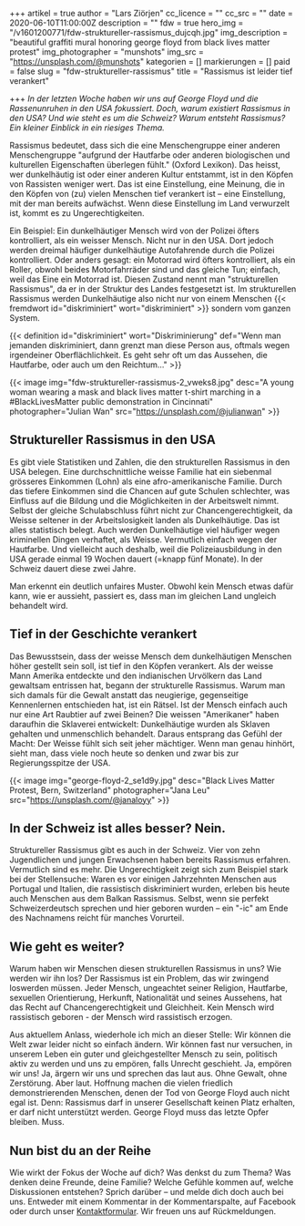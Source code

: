 +++
artikel = true
author = "Lars Ziörjen"
cc_licence = ""
cc_src = ""
date = 2020-06-10T11:00:00Z
description = ""
fdw = true
hero_img = "/v1601200771/fdw-struktureller-rassismus_dujcqh.jpg"
img_description = "beautiful graffiti mural honoring george floyd from black lives matter protest"
img_photographer = "munshots"
img_src = "https://unsplash.com/@munshots"
kategorien = []
markierungen = []
paid = false
slug = "fdw-struktureller-rassismus"
title = "Rassismus ist leider tief verankert"

+++
_In der letzten Woche haben wir uns auf George Floyd und die Rassenunruhen in den USA fokussiert. Doch, warum existiert Rassismus in den USA? Und wie steht es um die Schweiz? Warum entsteht Rassismus? Ein kleiner Einblick in ein riesiges Thema._

Rassismus bedeutet, dass sich die eine Menschengruppe einer anderen Menschengruppe "aufgrund der Hautfarbe oder anderen biologischen und kulturellen Eigenschaften überlegen fühlt." (Oxford Lexikon). Das heisst, wer dunkelhäutig ist oder einer anderen Kultur entstammt, ist in den Köpfen von Rassisten weniger wert. Das ist eine Einstellung, eine Meinung, die in den Köpfen von (zu) vielen Menschen tief verankert ist – eine Einstellung, mit der man bereits aufwächst. Wenn diese Einstellung im Land verwurzelt ist, kommt es zu Ungerechtigkeiten.

Ein Beispiel: Ein dunkelhäutiger Mensch wird von der Polizei öfters kontrolliert, als ein weisser Mensch. Nicht nur in den USA. Dort jedoch werden dreimal häufiger dunkelhäutige Autofahrende durch die Polizei kontrolliert. Oder anders gesagt: ein Motorrad wird öfters kontrolliert, als ein Roller, obwohl beides Motorfahrräder sind und das gleiche Tun; einfach, weil das Eine ein Motorrad ist. Diesen Zustand nennt man "strukturellen Rassismus", da er in der Struktur des Landes festgesetzt ist. Im strukturellen Rassismus werden Dunkelhäutige also nicht nur von einem Menschen {{< fremdwort id="diskriminiert" wort="diskriminiert" >}} sondern vom ganzen System.

{{< definition id="diskriminiert" wort="Diskriminierung" def="Wenn man jemanden diskriminiert, dann grenzt man diese Person aus, oftmals wegen irgendeiner Oberflächlichkeit. Es geht sehr oft um das Aussehen, die Hautfarbe, oder auch um den Reichtum..." >}}

{{< image img="fdw-struktureller-rassismus-2_vweks8.jpg" desc="A young woman wearing a mask and black lives matter t-shirt marching in a #BlackLivesMatter public demonstration in Cincinnati" photographer="Julian Wan" src="https://unsplash.com/@julianwan" >}}

## Struktureller Rassismus in den USA​

Es gibt viele Statistiken und Zahlen, die den strukturellen Rassismus in den USA belegen. Eine durchschnittliche weisse Familie hat ein siebenmal grösseres Einkommen (Lohn) als eine afro-amerikanische Familie. Durch das tiefere Einkommen sind die Chancen auf gute Schulen schlechter, was Einfluss auf die Bildung und die Möglichkeiten in der Arbeitswelt nimmt. Selbst der gleiche Schulabschluss führt nicht zur Chancengerechtigkeit, da Weisse seltener in der Arbeitslosigkeit landen als Dunkelhäutige. Das ist alles statistisch belegt. Auch werden Dunkelhäutige viel häufiger wegen kriminellen Dingen verhaftet, als Weisse. Vermutlich einfach wegen der Hautfarbe. Und vielleicht auch deshalb, weil die Polizeiausbildung in den USA gerade einmal 19 Wochen dauert (=knapp fünf Monate). In der Schweiz dauert diese zwei Jahre.

Man erkennt ein deutlich unfaires Muster. Obwohl kein Mensch etwas dafür kann, wie er aussieht, passiert es, dass man im gleichen Land ungleich behandelt wird.

## Tief in der Geschichte verankert

Das Bewusstsein, dass der weisse Mensch dem dunkelhäutigen Menschen höher gestellt sein soll, ist tief in den Köpfen verankert. Als der weisse Mann Amerika entdeckte und den indianischen Urvölkern das Land gewaltsam entrissen hat, begann der strukturelle Rassismus. Warum man sich damals für die Gewalt anstatt das neugierige, gegenseitige Kennenlernen entschieden hat, ist ein Rätsel. Ist der Mensch einfach auch nur eine Art Raubtier auf zwei Beinen? Die weissen "Amerikaner" haben daraufhin die Sklaverei entwickelt: Dunkelhäutige wurden als Sklaven gehalten und unmenschlich behandelt. Daraus entsprang das Gefühl der Macht: Der Weisse fühlt sich seit jeher mächtiger. Wenn man genau hinhört, sieht man, dass viele noch heute so denken und zwar bis zur Regierungsspitze der USA.

{{< image img="george-floyd-2_se1d9y.jpg" desc="Black Lives Matter Protest, Bern, Switzerland" photographer="Jana Leu" src="https://unsplash.com/@janaloyy" >}}

## In der Schweiz ist alles besser? Nein.

Struktureller Rassismus gibt es auch in der Schweiz. Vier von zehn Jugendlichen und jungen Erwachsenen haben bereits Rassismus erfahren. Vermutlich sind es mehr. Die Ungerechtigkeit zeigt sich zum Beispiel stark bei der Stellensuche: Waren es vor einigen Jahrzehnten Menschen aus Portugal und Italien, die rassistisch diskriminiert wurden, erleben bis heute auch Menschen aus dem Balkan Rassismus. Selbst, wenn sie perfekt Schweizerdeutsch sprechen und hier geboren wurden – ein "-ic" am Ende des Nachnamens reicht für manches Vorurteil.

## Wie geht es weiter?

Warum haben wir Menschen diesen strukturellen Rassismus in uns? Wie werden wir ihn los? Der Rassismus ist ein Problem, das wir zwingend loswerden müssen. Jeder Mensch, ungeachtet seiner Religion, Hautfarbe, sexuellen Orientierung, Herkunft, Nationalität und seines Aussehens, hat das Recht auf Chancengerechtigkeit und Gleichheit. Kein Mensch wird rassistisch geboren - der Mensch wird rassistisch erzogen.

Aus aktuellem Anlass, wiederhole ich mich an dieser Stelle: Wir können die Welt zwar leider nicht so einfach ändern. Wir können fast nur versuchen, in unserem Leben ein guter und gleichgestellter Mensch zu sein, politisch aktiv zu werden und uns zu empören, falls Unrecht geschieht. Ja, empören wir uns! Ja, ärgern wir uns und sprechen das laut aus. Ohne Gewalt, ohne Zerstörung. Aber laut. Hoffnung machen die vielen friedlich demonstrierenden Menschen, denen der Tod von George Floyd auch nicht egal ist. Denn: Rassismus darf in unserer Gesellschaft keinen Platz erhalten, er darf nicht unterstützt werden. George Floyd muss das letzte Opfer bleiben. Muss.​

## Nun bist du an der Reihe

Wie wirkt der Fokus der Woche auf dich? Was denkst du zum Thema? Was denken deine Freunde, deine Familie? Welche Gefühle kommen auf, welche Diskussionen entstehen? Sprich darüber – und melde dich doch auch bei uns. Entweder mit einem Kommentar in der Kommentarspalte, auf Facebook oder durch unser [Kontaktformular](https://chinderzytig-v1.netlify.app/kontakt/). Wir freuen uns auf Rückmeldungen.
